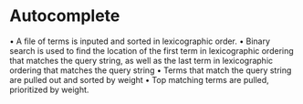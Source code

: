 # Autocomplete

• A file of terms is inputed and sorted in lexicographic order.
• Binary search is used to find the location of the first term in lexicographic ordering that matches the query string, as well as the last term in lexicographic ordering that matches the query string
• Terms that match the query string are pulled out and sorted by weight
• Top matching terms are pulled, prioritized by weight.
